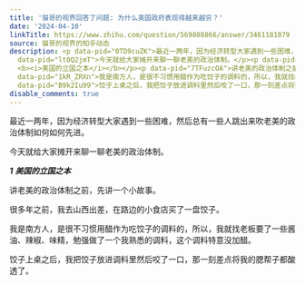 ```yaml
---
title: '猫哥的视界回答了问题: 为什么美国政府表现得越来越穷？'
date: '2024-04-10'
linkTitle: https://www.zhihu.com/question/569808866/answer/3461181079
source: 猫哥的视界的知乎动态
description: <p data-pid="0TD9cuZK">最近一两年，因为经济转型大家遇到一些困难，然后总有一些人跳出来吹老美的政治体制如何如何先进。</p><p
  data-pid="lt0Q2jmT">今天就给大家摊开来聊一聊老美的政治体制。</p><p data-pid="j_IlkxtU"><b><i>1</i></b>
  <b><i>美国的立国之本</i></b></p><p data-pid="7TFuzcOA">讲老美的政治体制之前，先讲一个小故事。</p><p data-pid="A4r2cWlL">很多年之前，我去山西出差，在路边的小食店买了一盘饺子。</p><p
  data-pid="1kR_ZRXn">我是南方人，是很不习惯用醋作为吃饺子的调料的，所以，我就找老板要了一些酱油、辣椒、味精，勉强做了一个我熟悉的调料，这个调料特意没加醋。</p><p
  data-pid="B9k2Iu99">饺子上桌之后，我把饺子放进调料里然后咬了一口，那一刻差点将我的腮帮子都酸透了。</p><p  ...
disable_comments: true
---
```

<p data-pid="0TD9cuZK">最近一两年，因为经济转型大家遇到一些困难，然后总有一些人跳出来吹老美的政治体制如何如何先进。</p><p data-pid="lt0Q2jmT">今天就给大家摊开来聊一聊老美的政治体制。</p><p data-pid="j_IlkxtU"><b><i>1</i></b> <b><i>美国的立国之本</i></b></p><p data-pid="7TFuzcOA">讲老美的政治体制之前，先讲一个小故事。</p><p data-pid="A4r2cWlL">很多年之前，我去山西出差，在路边的小食店买了一盘饺子。</p><p data-pid="1kR_ZRXn">我是南方人，是很不习惯用醋作为吃饺子的调料的，所以，我就找老板要了一些酱油、辣椒、味精，勉强做了一个我熟悉的调料，这个调料特意没加醋。</p><p data-pid="B9k2Iu99">饺子上桌之后，我把饺子放进调料里然后咬了一口，那一刻差点将我的腮帮子都酸透了。</p><p  ...